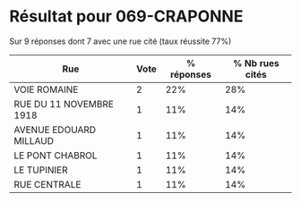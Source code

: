 # Résultat pour 069-CRAPONNE

Sur 9 réponses dont 7 avec une rue cité (taux réussite 77%)

| Rue | Vote | % réponses | % Nb rues cités|
|-----|------|------------|----------------|
| VOIE ROMAINE | 2 | 22% | 28%|
| RUE DU 11 NOVEMBRE 1918 | 1 | 11% | 14%|
| AVENUE EDOUARD MILLAUD | 1 | 11% | 14%|
| LE PONT CHABROL | 1 | 11% | 14%|
| LE TUPINIER | 1 | 11% | 14%|
| RUE CENTRALE | 1 | 11% | 14%|
